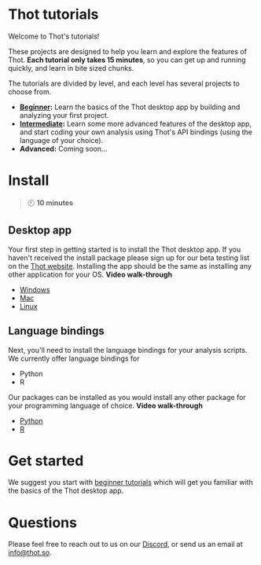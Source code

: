 # Thot tutorials

Welcome to Thot's tutorials!

These projects are designed to help you learn and explore the features of Thot.
**Each tutorial only takes 15 minutes**, so you can get up and running quickly, and learn in bite sized chunks.

The tutorials are divided by level, and each level has several projects to choose from.
+ **[Beginner](beginner):** Learn the basics of the Thot desktop app by building and analyzing your first project.
+ **[Intermediate](intermediate):** Learn some more advanced features of the desktop app, and start coding your own analysis using
Thot's API bindings (using the language of your choice).
+ **Advanced:** Coming soon...

# Install
> :clock9: **10 minutes**

## Desktop app
Your first step in getting started is to install the Thot desktop app.
If you haven't received the install package please sign up for our beta testing list on the [Thot website](https://thot.so#join).
Installing the app should be the same as installing any other application for your OS. 
**Video walk-through**
+ [Windows]()
+ [Mac]()
+ [Linux]()

## Language bindings
Next, you'll need to install the language bindings for your analysis scripts.
We currently offer language bindings for
+ Python
+ R

Our packages can be installed as you would install any other package for your programming language of choice.
**Video walk-through**
+ [Python]()
+ [R]()

# Get started
We suggest you start with [beginner tutorials](beginner) which will get you familiar with the basics of the Thot desktop app.

# Questions
Please feel free to reach out to us on our [Discord](https://discord.gg/Kv2c5XynfV), or send us an email at info@thot.so.

